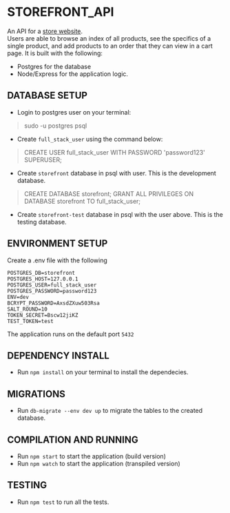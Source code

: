# STOREFRONT_API
An API for a [store website](https://github.com/Fmlog/angular-storeproject).  
Users are able to browse an index of all products, see the specifics of a single product, and add products to an order that they can view in a cart page.
It is built with the following:
* Postgres for the database
* Node/Express for the application logic.  

## DATABASE SETUP
* Login to postgres user on your terminal:
> sudo -u postgres psql

* Create  `full_stack_user` using the command below:
> CREATE USER full_stack_user WITH PASSWORD 'password123' SUPERUSER;

* Create `storefront` database in psql with user. This is the development database.
> CREATE DATABASE storefront;
> GRANT ALL PRIVILEGES ON DATABASE storefront TO full_stack_user;

* Create `storefront-test` database in psql with the user above. This is the testing database.

## ENVIRONMENT SETUP
Create a .env file with the following
```
POSTGRES_DB=storefront  
POSTGRES_HOST=127.0.0.1  
POSTGRES_USER=full_stack_user  
POSTGRES_PASSWORD=password123  
ENV=dev  
BCRYPT_PASSWORD=AxsdZXuw503Rsa  
SALT_ROUND=10  
TOKEN_SECRET=Bscw12jiKZ  
TEST_TOKEN=test  
```
The application runs on the default port `5432`

## DEPENDENCY INSTALL
* Run `npm install` on your terminal to install the dependecies. 

## MIGRATIONS
* Run `db-migrate --env dev up` to migrate the tables to the created database.

## COMPILATION AND RUNNING
* Run `npm start` to start the application (build version)
* Run `npm watch` to start the application (transpiled version)
    
## TESTING
* Run `npm test` to run all the tests.

